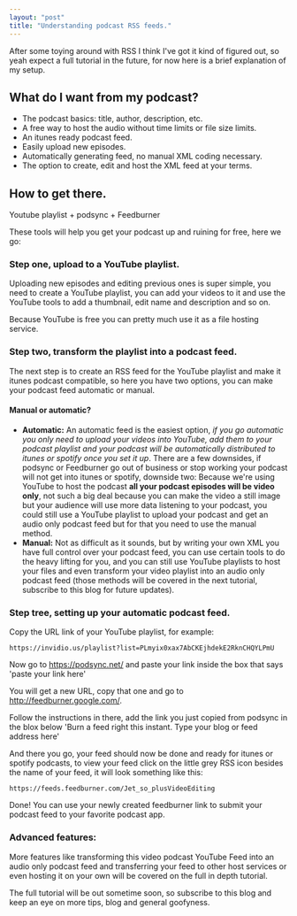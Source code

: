 ```yaml
---
layout: "post"
title: "Understanding podcast RSS feeds."
---
```


After some toying around with RSS I think I've got it kind of figured out<!--more-->, so yeah expect a full tutorial in the future, for now here is a brief explanation of my setup.

## What do I want from my podcast?

* The podcast basics: title, author, description, etc.
* A free way to host the audio without time limits or file size limits.
* An itunes ready podcast feed.
* Easily upload new episodes.
* Automatically generating feed, no manual XML coding necessary.
* The option to create, edit and host the XML feed at your terms.

## How to get there.

Youtube playlist + podsync + Feedburner

These tools will help you get your podcast up and ruining for free, here we go:

### Step one, upload to a YouTube playlist.

Uploading new episodes and editing previous ones is super simple, you need to create a YouTube playlist, you can add your videos to it and use the YouTube tools to add a thumbnail, edit name and description and so on.

Because YouTube is free you can pretty much use it as a file hosting service.



### Step two, transform the playlist into a podcast feed.

The next step is to create an RSS feed for the YouTube playlist and make it itunes podcast compatible, so here you have two options, you can make your podcast feed automatic or manual.

#### Manual or automatic?

* **Automatic:** An automatic feed is the easiest option, *if you go automatic you only need to upload your videos into YouTube, add them to your podcast playlist and your podcast will be automatically distributed to itunes or spotify once you set it up*. There are a few downsides, if podsync or Feedburner go out of business or stop working your podcast will not get into itunes or spotify, downside two: Because we're using YouTube to host the podcast **all your podcast episodes will be video only**, not such a big deal because you can make the video a still image but your audience will use more data listening to your podcast, you could still use a YouTube playlist to upload your podcast and get an audio only podcast feed but for that you need to use the manual method.
* **Manual:** Not as difficult as it sounds, but by writing your own XML you have full control over your podcast feed, you can use certain tools to do the heavy lifting for you, and you can still use YouTube playlists to host your files and even transform your video playlist into an audio only podcast feed (those methods will be covered in the next tutorial, subscribe to this blog for future updates).

### Step tree, setting up your automatic podcast feed.

Copy the URL link of your YouTube playlist, for example:

	https://invidio.us/playlist?list=PLmyix0xax7AbCKEjhdekE2RknCHQYLPmU

Now go to https://podsync.net/ and paste your link inside the box that says 'paste your link here'

You will get a new URL, copy that one and go to http://feedburner.google.com/.

Follow the instructions in there, add the link you just copied from podsync in the blox below 'Burn a feed right this instant. Type your blog or feed address here'

And there you go, your feed should now be done and ready for itunes or spotify podcasts, to view your feed click on the little grey RSS icon besides the name of your feed, it will look something like this:

	https://feeds.feedburner.com/Jet_so_plusVideoEditing
	
Done! You can use your newly created feedburner link to submit your podcast feed to your favorite podcast app.


### Advanced features:

More features like transforming this video podcast YouTube Feed into an audio only podcast feed and transferring your feed to other host services or even hosting it on your own will be covered on the full in depth tutorial.

The full tutorial will be out sometime soon, so subscribe to this blog and keep an eye on more tips, blog and general goofyness.